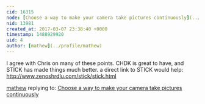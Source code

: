 ```yaml
---
cid: 16315
node: [Choose a way to make your camera take pictures continuously](../notes/liz/03-01-2017/set-your-camera-to-take-pictures-continuously)
nid: 13981
created_at: 2017-03-07 23:38:40 +0000
timestamp: 1488929920
uid: 4
author: [mathew](../profile/mathew)
---
```


I agree with Chris on many of these points.  CHDK is great to have, and STICK has made things much better.  a direct link to STICK would help:
http://www.zenoshrdlu.com/stick/stick.html

[mathew](../profile/mathew) replying to: [Choose a way to make your camera take pictures continuously](../notes/liz/03-01-2017/set-your-camera-to-take-pictures-continuously)

